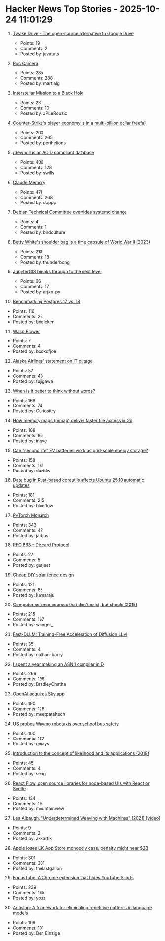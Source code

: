 # Hacker News Top Stories - 2025-10-24 11:01:29

1. [Twake Drive – The open-source alternative to Google Drive](https://github.com/linagora/twake-drive)
   - Points: 19
   - Comments: 2
   - Posted by: javatuts

2. [Roc Camera](https://roc.camera/)
   - Points: 285
   - Comments: 288
   - Posted by: martialg

3. [Interstellar Mission to a Black Hole](https://www.centauri-dreams.org/2025/10/23/interstellar-mission-to-a-black-hole/)
   - Points: 23
   - Comments: 10
   - Posted by: JPLeRouzic

4. [Counter-Strike's player economy is in a multi-billion dollar freefall](https://www.polygon.com/counter-strike-cs-player-economy-multi-billion-dollar-freefall/)
   - Points: 200
   - Comments: 265
   - Posted by: perihelions

5. [/dev/null is an ACID compliant database](https://jyu.dev/blog/why-dev-null-is-an-acid-compliant-database/)
   - Points: 406
   - Comments: 128
   - Posted by: swills

6. [Claude Memory](https://www.anthropic.com/news/memory)
   - Points: 471
   - Comments: 268
   - Posted by: doppp

7. [Debian Technical Committee overrides systemd change](https://lwn.net/Articles/1041316/)
   - Points: 4
   - Comments: 1
   - Posted by: birdculture

8. [Betty White's shoulder bag is a time capsule of World War II (2023)](https://americanhistory.si.edu/explore/stories/betty-white-world-war-ii)
   - Points: 218
   - Comments: 18
   - Posted by: thunderbong

9. [JupyterGIS breaks through to the next level](https://eo4society.esa.int/2025/10/16/jupytergis-breaks-through-to-the-next-level/)
   - Points: 66
   - Comments: 17
   - Posted by: arjxn-py

10. [Benchmarking Postgres 17 vs. 18](https://planetscale.com/blog/benchmarking-postgres-17-vs-18)
   - Points: 116
   - Comments: 25
   - Posted by: bddicken

11. [Wasp Blower](https://softsolder.com/2025/08/12/wasp-blower/)
   - Points: 7
   - Comments: 4
   - Posted by: bookofjoe

12. [Alaska Airlines' statement on IT outage](https://news.alaskaair.com/on-the-record/alaska-statement-on-it-outage/)
   - Points: 57
   - Comments: 48
   - Posted by: fujigawa

13. [When is it better to think without words?](https://www.henrikkarlsson.xyz/p/wordless-thought)
   - Points: 168
   - Comments: 74
   - Posted by: Curiositry

14. [How memory maps (mmap) deliver faster file access in Go](https://info.varnish-software.com/blog/how-memory-maps-mmap-deliver-25x-faster-file-access-in-go)
   - Points: 108
   - Comments: 86
   - Posted by: ingve

15. [Can “second life” EV batteries work as grid-scale energy storage?](https://www.volts.wtf/p/can-second-life-ev-batteries-work)
   - Points: 158
   - Comments: 181
   - Posted by: davidw

16. [Date bug in Rust-based coreutils affects Ubuntu 25.10 automatic updates](https://lwn.net/Articles/1043103/)
   - Points: 181
   - Comments: 215
   - Posted by: blueflow

17. [PyTorch Monarch](https://pytorch.org/blog/introducing-pytorch-monarch/)
   - Points: 343
   - Comments: 42
   - Posted by: jarbus

18. [RFC 863 – Discard Protocol](https://datatracker.ietf.org/doc/html/rfc863)
   - Points: 27
   - Comments: 5
   - Posted by: gurjeet

19. [Cheap DIY solar fence design](https://joeyh.name/blog/entry/cheap_DIY_solar_fence_design/)
   - Points: 121
   - Comments: 85
   - Posted by: kamaraju

20. [Computer science courses that don't exist, but should (2015)](https://prog21.dadgum.com/210.html)
   - Points: 215
   - Comments: 167
   - Posted by: wonger_

21. [Fast-DLLM: Training-Free Acceleration of Diffusion LLM](https://arxiv.org/abs/2505.22618)
   - Points: 35
   - Comments: 4
   - Posted by: nathan-barry

22. [I spent a year making an ASN.1 compiler in D](https://bradley.chatha.dev/blog/dlang-propaganda/asn1-compiler-in-d/)
   - Points: 266
   - Comments: 196
   - Posted by: BradleyChatha

23. [OpenAI acquires Sky.app](https://openai.com/index/openai-acquires-software-applications-incorporated)
   - Points: 190
   - Comments: 126
   - Posted by: meetpateltech

24. [US probes Waymo robotaxis over school bus safety](https://www.yahoo.com/news/articles/us-investigates-waymo-robotaxis-over-102015308.html)
   - Points: 100
   - Comments: 167
   - Posted by: gmays

25. [Introduction to the concept of likelihood and its applications (2018)](https://journals.sagepub.com/doi/10.1177/2515245917744314)
   - Points: 45
   - Comments: 4
   - Posted by: sebg

26. [React Flow, open source libraries for node-based UIs with React or Svelte](https://github.com/xyflow/xyflow)
   - Points: 134
   - Comments: 19
   - Posted by: mountainview

27. [Lea Albaugh, "Underdetermined Weaving with Machines" (2021) [video]](https://www.youtube.com/watch?v=on_sK8KoObo)
   - Points: 9
   - Comments: 2
   - Posted by: akkartik

28. [Apple loses UK App Store monopoly case, penalty might near $2B](https://9to5mac.com/2025/10/23/apple-loses-uk-app-store-monopoly-case-penalty-might-near-2-billion/)
   - Points: 301
   - Comments: 301
   - Posted by: thelastgallon

29. [FocusTube: A Chrome extension that hides YouTube Shorts](https://github.com/CaptainYouz/FocusTube)
   - Points: 239
   - Comments: 165
   - Posted by: youz

30. [Antislop: A framework for eliminating repetitive patterns in language models](https://arxiv.org/abs/2510.15061)
   - Points: 109
   - Comments: 101
   - Posted by: Der_Einzige

